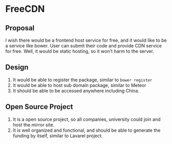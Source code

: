 # FreeCDN

## Proposal 
I wish there would be a frontend host service for free, 
and it would like to be a service like bower. User can 
submit their code and provide CDN service for free. Well,
it would be static hosting, so it won't harm to the 
server.

## Design
1. It would be able to register the package, similar to 
`bower register`
2. It would be able to host sub domain package, similar 
to Meteor
3. It should be able to be accessed anywhere including 
China.

## Open Source Project
1. It is a open source project, so all companies, 
university could join and host the mirror site.
2. It is well organized and functional, and should 
be able to generate the funding by itself, similar to 
Lavarel project.